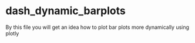 # dash_dynamic_barplots


By this file you will get an idea how to plot bar plots more dynamically using plotly
